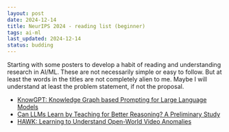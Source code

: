 ```yaml
---
layout: post
date: 2024-12-14
title: NeurIPS 2024 - reading list (beginner)
tags: ai-ml
last_updated: 2024-12-14
status: budding
---
```


Starting with some posters to develop a habit of reading and understanding research in AI/ML. These are not necessarily simple or easy to follow. But at least the words in the titles are not completely alien to me. Maybe I will understand at least the problem statement, if not the proposal.

* [KnowGPT: Knowledge Graph based Prompting for Large Language Models](https://neurips.cc/virtual/2024/poster/95299)
* [Can LLMs Learn by Teaching for Better Reasoning? A Preliminary Study](https://neurips.cc/virtual/2024/poster/96924)
* [HAWK: Learning to Understand Open-World Video Anomalies](https://neurips.cc/virtual/2024/poster/93219)
